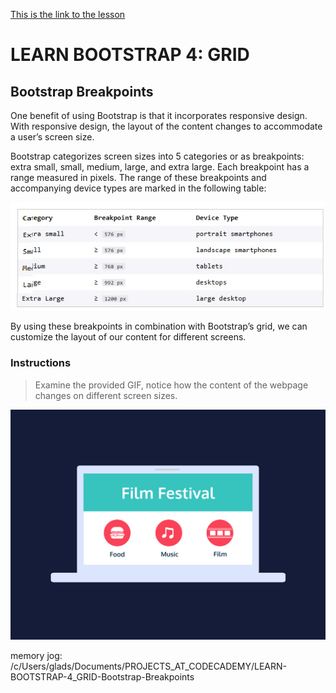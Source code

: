 [This is the link to the lesson](https://www.codecademy.com/courses/learn-bootstrap/lessons/learn-bootstrap-grid/exercises/breakpoints)

# LEARN BOOTSTRAP 4: GRID

## Bootstrap Breakpoints

One benefit of using Bootstrap is that it incorporates responsive design. With responsive design, the layout of the content changes to accommodate a user’s screen size.

Bootstrap categorizes screen sizes into 5 categories or as breakpoints: extra small, small, medium, large, and extra large. Each breakpoint has a range measured in pixels. The range of these breakpoints and accompanying device types are marked in the following table:

![](scree-shot-breakpoint.jpg)

By using these breakpoints in combination with Bootstrap’s grid, we can customize the layout of our content for different screens.

### Instructions

> Examine the provided GIF, notice how the content of the webpage changes on different screen sizes.

![](Film-Festival-Responive-updated.gif)

memory jog:
/c/Users/glads/Documents/PROJECTS_AT_CODECADEMY/LEARN-BOOTSTRAP-4_GRID-Bootstrap-Breakpoints
